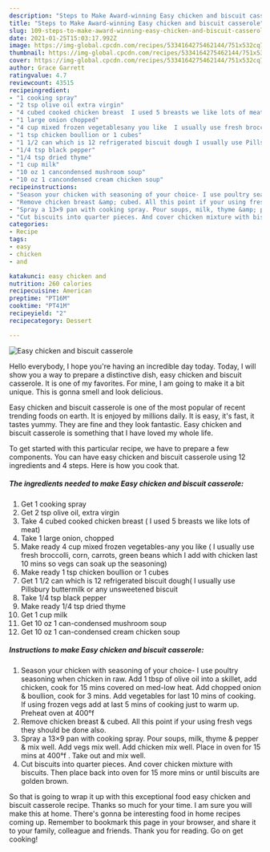 ```yaml
---
description: "Steps to Make Award-winning Easy chicken and biscuit casserole"
title: "Steps to Make Award-winning Easy chicken and biscuit casserole"
slug: 109-steps-to-make-award-winning-easy-chicken-and-biscuit-casserole
date: 2021-01-25T15:03:17.992Z
image: https://img-global.cpcdn.com/recipes/5334164275462144/751x532cq70/easy-chicken-and-biscuit-casserole-recipe-main-photo.jpg
thumbnail: https://img-global.cpcdn.com/recipes/5334164275462144/751x532cq70/easy-chicken-and-biscuit-casserole-recipe-main-photo.jpg
cover: https://img-global.cpcdn.com/recipes/5334164275462144/751x532cq70/easy-chicken-and-biscuit-casserole-recipe-main-photo.jpg
author: Grace Garrett
ratingvalue: 4.7
reviewcount: 43515
recipeingredient:
- "1 cooking spray"
- "2 tsp olive oil extra virgin"
- "4 cubed cooked chicken breast  I used 5 breasts we like lots of meat"
- "1 large onion chopped"
- "4 cup mixed frozen vegetablesany you like  I usually use fresh broccolli corn carrots green beans which I add with chicken last 10 mins so vegs can soak up the seasoning"
- "1 tsp chicken boullion or 1 cubes"
- "1 1/2 can which is 12 refrigerated biscuit dough I usually use Pillsbury buttermilk or any unsweetened biscuit"
- "1/4 tsp black pepper"
- "1/4 tsp dried thyme"
- "1 cup milk"
- "10 oz 1 cancondensed mushroom soup"
- "10 oz 1 cancondensed cream chicken soup"
recipeinstructions:
- "Season your chicken with seasoning of your choice- I use poultry seasoning when chicken in raw. Add 1 tbsp of olive oil into a skillet, add chicken, cook for 15 mins covered on med-low heat. Add chopped onion &amp; boullion, cook for 3 mins. Add vegetables for last 10 mins of cooking. If using frozen vegs add at last 5 mins of cooking just to warm up. Preheat oven at 400°f"
- "Remove chicken breast &amp; cubed. All this point if your using fresh vegs they should be done also."
- "Spray a 13×9 pan with cooking spray. Pour soups, milk, thyme &amp; pepper &amp; mix well. Add vegs mix well. Add chicken mix well. Place in oven for 15 mins at 400°f . Take out and mix well."
- "Cut biscuits into quarter pieces. And cover chicken mixture with biscuits. Then place back into oven for 15 more mins or until biscuits are golden brown."
categories:
- Recipe
tags:
- easy
- chicken
- and

katakunci: easy chicken and 
nutrition: 260 calories
recipecuisine: American
preptime: "PT16M"
cooktime: "PT41M"
recipeyield: "2"
recipecategory: Dessert

---
```



![Easy chicken and biscuit casserole](https://img-global.cpcdn.com/recipes/5334164275462144/751x532cq70/easy-chicken-and-biscuit-casserole-recipe-main-photo.jpg)

Hello everybody, I hope you're having an incredible day today. Today, I will show you a way to prepare a distinctive dish, easy chicken and biscuit casserole. It is one of my favorites. For mine, I am going to make it a bit unique. This is gonna smell and look delicious.

Easy chicken and biscuit casserole is one of the most popular of recent trending foods on earth. It is enjoyed by millions daily. It is easy, it's fast, it tastes yummy. They are fine and they look fantastic. Easy chicken and biscuit casserole is something that I have loved my whole life.




To get started with this particular recipe, we have to prepare a few components. You can have easy chicken and biscuit casserole using 12 ingredients and 4 steps. Here is how you cook that.

<!--inarticleads1-->

##### The ingredients needed to make Easy chicken and biscuit casserole:

1. Get 1 cooking spray
1. Get 2 tsp olive oil, extra virgin
1. Take 4 cubed cooked chicken breast ( I used 5 breasts we like lots of meat)
1. Take 1 large onion, chopped
1. Make ready 4 cup mixed frozen vegetables-any you like ( I usually use fresh broccolli, corn, carrots, green beans which I add with chicken last 10 mins so vegs can soak up the seasoning)
1. Make ready 1 tsp chicken boullion or 1 cubes
1. Get 1 1/2 can which is 12 refrigerated biscuit dough( I usually use Pillsbury buttermilk or any unsweetened biscuit
1. Take 1/4 tsp black pepper
1. Make ready 1/4 tsp dried thyme
1. Get 1 cup milk
1. Get 10 oz 1 can-condensed mushroom soup
1. Get 10 oz 1 can-condensed cream chicken soup




<!--inarticleads2-->

##### Instructions to make Easy chicken and biscuit casserole:

1. Season your chicken with seasoning of your choice- I use poultry seasoning when chicken in raw. Add 1 tbsp of olive oil into a skillet, add chicken, cook for 15 mins covered on med-low heat. Add chopped onion &amp; boullion, cook for 3 mins. Add vegetables for last 10 mins of cooking. If using frozen vegs add at last 5 mins of cooking just to warm up. Preheat oven at 400°f
1. Remove chicken breast &amp; cubed. All this point if your using fresh vegs they should be done also.
1. Spray a 13×9 pan with cooking spray. Pour soups, milk, thyme &amp; pepper &amp; mix well. Add vegs mix well. Add chicken mix well. Place in oven for 15 mins at 400°f . Take out and mix well.
1. Cut biscuits into quarter pieces. And cover chicken mixture with biscuits. Then place back into oven for 15 more mins or until biscuits are golden brown.




So that is going to wrap it up with this exceptional food easy chicken and biscuit casserole recipe. Thanks so much for your time. I am sure you will make this at home. There's gonna be interesting food in home recipes coming up. Remember to bookmark this page in your browser, and share it to your family, colleague and friends. Thank you for reading. Go on get cooking!
